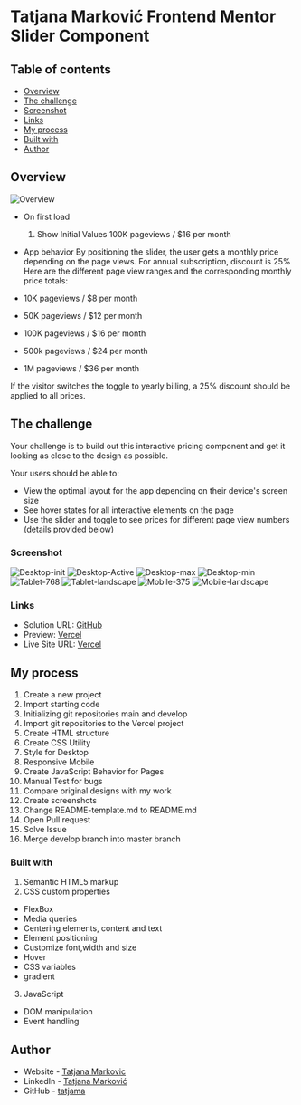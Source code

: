 # Tatjana Marković Frontend Mentor Slider Component
## Table of contents

  - [Overview](#overview)
  - [The challenge](#the-challenge)
  - [Screenshot](#screenshot)
  - [Links](#links)
  - [My process](#my-process)
  - [Built with](#built-with)
  - [Author](#author)

## Overview
![Overview](./images/screenshots/slider.jpg)

- On first load
  1. Show Initial Values 100K pageviews / $16 per month

- App behavior
  By positioning the slider, the user gets a monthly price depending on the page views. For annual subscription, discount is 25%
Here are the different page view ranges and the corresponding monthly price totals:

- 10K pageviews / $8 per month
- 50K pageviews / $12 per month
- 100K pageviews / $16 per month
- 500k pageviews / $24 per month
- 1M pageviews / $36 per month

If the visitor switches the toggle to yearly billing, a 25% discount should be applied to all prices.
## The challenge

Your challenge is to build out this interactive pricing component and get it looking as close to the design as possible.

Your users should be able to:

- View the optimal layout for the app depending on their device's screen size
- See hover states for all interactive elements on the page
- Use the slider and toggle to see prices for different page view numbers (details provided below)

### Screenshot

![Desktop-init ](./images/screenshots/desktop-init.png)
![Desktop-Active ](./images/screenshots/desktop-active.png)
![Desktop-max ](./images/screenshots/desktop-max.png)
![Desktop-min ](./images/screenshots/desktop-min.png)
![Tablet-768 ](./images/screenshots/tablet.png)
![Tablet-landscape ](./images/screenshots/tablet-ls.png)
![Mobile-375 ](./images/screenshots/mobile.png)
![Mobile-landscape ](./images/screenshots/mobile-landscape.png)

### Links

- Solution URL: [GitHub](https://github.com/tatjama/bonus-zadatak6-slider-component/tree/develop)
- Preview: [Vercel](https://bonus-zadatak6-slider-component-20rsxdh32-tatjana.vercel.app/)
- Live Site URL: [Vercel](https://bonus-zadatak6-slider-component.vercel.app/)

## My process

1. Create a new project
2. Import starting code
3. Initializing git repositories main and develop
4. Import git repositories to the Vercel project
5. Create HTML structure
6. Create CSS Utility
7. Style for Desktop
8. Responsive Mobile
9. Create JavaScript Behavior for Pages
11. Manual Test for bugs
14. Compare original designs with my work
15. Create screenshots
16. Change README-template.md to README.md
17. Open Pull request
18. Solve Issue
19. Merge develop branch into master branch
### Built with

1. Semantic HTML5 markup
2. CSS custom properties
- FlexBox
- Media queries
- Centering elements, content and text
- Element positioning
- Customize font,width and size
- Hover
- CSS variables
- gradient
3. JavaScript
- DOM manipulation   
- Event handling
## Author

- Website - [Tatjana Markovic](https://my-react-portfolio-tatjana.vercel.app/)
- LinkedIn - [Tatjana Marković](https://www.linkedin.com/in/tatjana-markovi%C4%87-919501189/)
- GitHub - [tatjama](https://github.com/tatjama)

